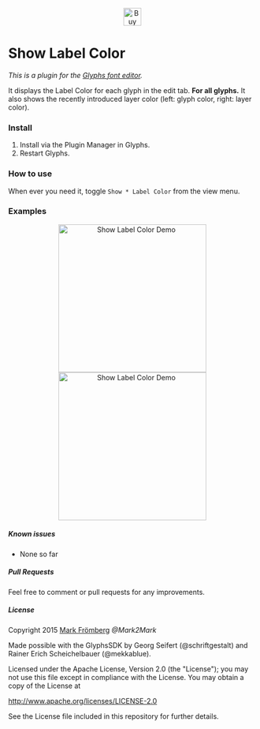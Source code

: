 <p align="center"> 
<a href='https://ko-fi.com/M4M580HG' target='_blank'><img height='36' style='border:0px;height:36px;' src='https://az743702.vo.msecnd.net/cdn/kofi1.png?v=0' border='0' alt='Buy Me a Coffee at ko-fi.com' /></a>
</p>

# Show Label Color

*This is a plugin for the [Glyphs font editor](http://glyphsapp.com/).*  

It displays the Label Color for each glyph in the edit tab. **For all glyphs.** It also shows the recently introduced layer color (left: glyph color, right: layer color).

### Install

1. Install via the Plugin Manager in Glyphs.
2. Restart Glyphs.

### How to use

When ever you need it, toggle `Show * Label Color` from the view menu.

### Examples

<p align="center">

<img src="https://raw.githubusercontent.com/Mark2Mark/Show-Label-Color/d054d4d05d6f16b2be49f055f2b06b27725b81c8/Screenshots/Show%20Label%20Color%2001.png" alt="Show Label Color Demo" height="300px">

<img src="https://raw.githubusercontent.com/Mark2Mark/Show-Label-Color/d054d4d05d6f16b2be49f055f2b06b27725b81c8/Screenshots/Show%20Label%20Color%2002.png" alt="Show Label Color Demo" height="300px">

</p>

##### Known issues

- None so far

##### Pull Requests

Feel free to comment or pull requests for any improvements.

##### License

Copyright 2015 [Mark Frömberg](http://www.markfromberg.com/) *@Mark2Mark*

Made possible with the GlyphsSDK by Georg Seifert (@schriftgestalt) and Rainer Erich Scheichelbauer (@mekkablue).

Licensed under the Apache License, Version 2.0 (the "License");
you may not use this file except in compliance with the License.
You may obtain a copy of the License at

http://www.apache.org/licenses/LICENSE-2.0

See the License file included in this repository for further details.
